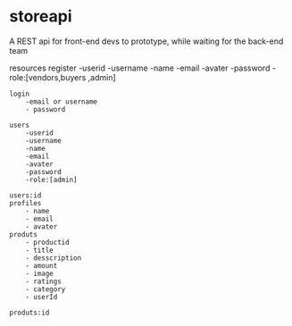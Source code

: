 # storeapi
A REST api for front-end devs to prototype, while waiting for the back-end team


resources
    register
        -userid
        -username
        -name
        -email
        -avater
        -password
        -role:[vendors,buyers ,admin]
    
    login
        -email or username
        - password

    users
        -userid
        -username
        -name
        -email
        -avater
        -password
        -role:[admin]
        
    users:id
    profiles
        - name
        - email
        - avater
    produts
        - productid
        - title
        - desscription
        - amount
        - image
        - ratings
        - category
        - userId

    produts:id

   

